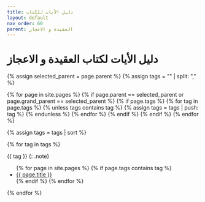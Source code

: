 ```yaml
---
title: دليل الأيات للكتاب
layout: default
nav_order: 60
parent: العقيدة و الاعجاز
---
```


# دليل الأيات لكتاب العقيدة و الاعجاز

{% assign selected_parent = page.parent %}
{% assign tags = "" | split: "," %}

{% for page in site.pages %}
{% if page.parent == selected_parent or page.grand_parent == selected_parent %}
{% if page.tags %}
{% for tag in page.tags %}
{% unless tags contains tag %}
{% assign tags = tags | push: tag %}
{% endunless %}
{% endfor %}
{% endif %}
{% endif %}
{% endfor %}

{% assign tags = tags | sort %}

{% for tag in tags %}

{{ tag }}
{: .note}

<ul>
  {% for page in site.pages %}
    {% if page.tags contains tag %}
      <li><a href="{{ page.url }}">{{ page.title }}</a></li>
    {% endif %}
  {% endfor %}
</ul>
{% endfor %}
